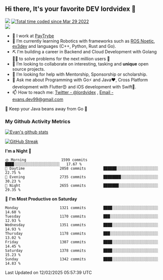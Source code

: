 ## Hi there, It's your favorite DEV lordvidex 👋
<img src="https://komarev.com/ghpvc/?username=lordvidex&label=Views&color=blue&style=plastic" /> <a href="https://wakatime.com/@0e56db35-d16b-410a-acc0-4085055304bf"><img src="https://wakatime.com/badge/user/0e56db35-d16b-410a-acc0-4085055304bf.svg" alt="Total time coded since Mar 29 2022" /></a>  
![](https://github-profile-trophy.vercel.app/?username=lordvidex)
- 🔭 I work at [PayTrybe](https://www.paytrybe.com)
- 🌱 I’m currently learning Robotics with frameworks such as [ROS Noetic](ros.org), [ev3dev](www.ev3dev.org) and languages (C++, Python, Rust and Go).
- ⛏️ I'm building a career in Backend and Cloud Development with Golang 🧙🏼 to solve problems for the next million users 🤌
- 👯 I’m looking to collaborate on interesting, tasking and **unique** open source projects.
- 🤔 I’m looking for help with Mentorship, Sponsorship or scholarship.
- 💬 Ask me about Programming with Go⚡️ and Java❤️, Cross Platform development with Flutter😍 and iOS development with Swift🚀.
- 📫 How to reach me: [Twitter - @lordvidex](https://twitter.com/lordvidex) , [Email - evans.dev99@gmail.com](mailto:evans.dev99@gmail.com?body=Hello%20Evans,)
  
    
🎤 Keep your Java beans away from Go 🌚
  
  
### My Github Activity Metrics
<div>
<!-- <a href="https://github.com/lordvidex">
  <img src="https://github-readme-stats.vercel.app/api/top-langs/?username=lordvidex&theme=light" />
</a>    -->
<!-- [![Top Langs](https://github-readme-stats.vercel.app/api/top-langs/?username=lordvidex)](https://github.com/lordvidex/)  -->
<a href="https://github.com/lordvidex">
 <img src="https://github-readme-stats.vercel.app/api?username=lordvidex&show_icons=true&theme=light&line_height=27" alt="Evan's github stats"/>
</a>
</div>

[![GitHub Streak](https://github-readme-streak-stats.herokuapp.com?user=lordvidex&theme=github-dark&hide_border=true)](https://git.io/streak-stats)

<!--
  <a href="https://github.com/iampawan/FlutterExampleApps">
    <img align="center" src="https://github-readme-stats.vercel.app/api/pin/?username=iampawan&repo=FlutterExampleApps&theme=light" />

  </a>
  <a href="https://github.com/iampawan/VelocityX">
   <img align="center" src="https://github-readme-stats.vercel.app/api/pin/?username=iampawan&repo=VelocityX&theme=light" />
  </a>
-->
<!--START_SECTION:waka-->
**I'm a Night 🦉** 

```text
🌞 Morning                1599 commits        ████░░░░░░░░░░░░░░░░░░░░░   17.67 % 
🌆 Daytime                2058 commits        ██████░░░░░░░░░░░░░░░░░░░   22.75 % 
🌃 Evening                2735 commits        ████████░░░░░░░░░░░░░░░░░   30.23 % 
🌙 Night                  2655 commits        ███████░░░░░░░░░░░░░░░░░░   29.35 % 
```
📅 **I'm Most Productive on Saturday** 

```text
Monday                   1321 commits        ████░░░░░░░░░░░░░░░░░░░░░   14.60 % 
Tuesday                  1170 commits        ███░░░░░░░░░░░░░░░░░░░░░░   12.93 % 
Wednesday                1351 commits        ████░░░░░░░░░░░░░░░░░░░░░   14.93 % 
Thursday                 1178 commits        ███░░░░░░░░░░░░░░░░░░░░░░   13.02 % 
Friday                   1307 commits        ████░░░░░░░░░░░░░░░░░░░░░   14.45 % 
Saturday                 1378 commits        ████░░░░░░░░░░░░░░░░░░░░░   15.23 % 
Sunday                   1342 commits        ████░░░░░░░░░░░░░░░░░░░░░   14.83 % 
```



 Last Updated on 12/02/2025 05:57:39 UTC
<!--END_SECTION:waka-->
